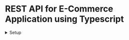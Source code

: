 # REST API for E-Commerce Application using Typescript

<details>
   
<summary> Setup </summary>
<code>npm init -y</code> 
         
 </details>
